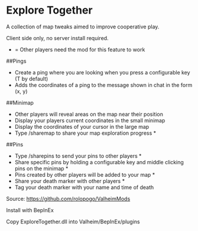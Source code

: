# Explore Together
A collection of map tweaks aimed to improve cooperative play.

Client side only, no server install required.

* = Other players need the mod for this feature to work

##Pings
- Create a ping where you are looking when you press a configurable key (T by default)
- Adds the coordinates of a ping to the message shown in chat in the form (x, y)

##Minimap
- Other players will reveal areas on the map near their position
- Display your players current coordinates in the small minimap
- Display the coordinates of your cursor in the large map
- Type /sharemap to share your map exploration progress *

##Pins
- Type /sharepins to send your pins to other players *
- Share specific pins by holding a configurable key and middle clicking pins on the minimap *
- Pins created by other players will be added to your map *
- Share your death marker with other players *
- Tag your death marker with your name and time of death

Source: https://github.com/rolopogo/ValheimMods

Install with BepInEx

Copy ExploreTogether.dll into Valheim/BepInEx/plugins